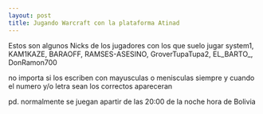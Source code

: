 ```yaml
---
layout: post
title: Jugando Warcraft con la plataforma Atinad
---
```


Estos son algunos Nicks de los jugadores con los que suelo jugar
system1, KAM1KAZE, BARAOFF, RAMSES-ASESINO, GroverTupaTupa2, EL_BARTO_, DonRamon700

no importa si los escriben con mayusculas o menisculas siempre y cuando el numero y/o letra sean los correctos apareceran

pd. normalmente se juegan apartir de las 20:00 de la noche hora de Bolivia
